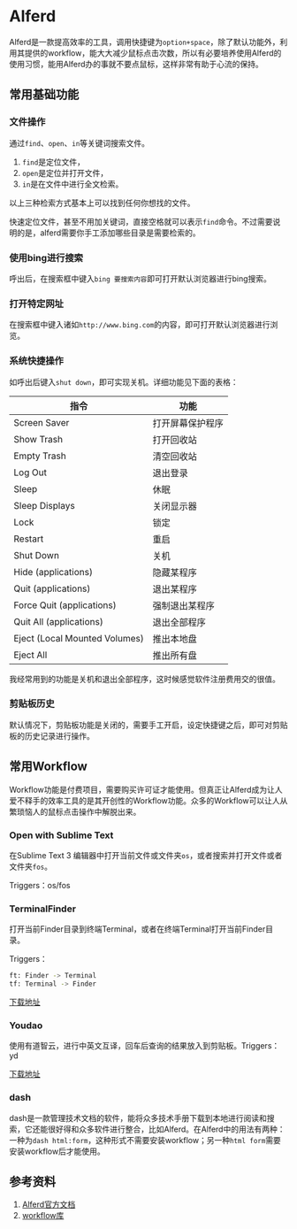 # Alferd

Alferd是一款提高效率的工具，调用快捷键为`option+space`，除了默认功能外，利用其提供的workflow，能大大减少鼠标点击次数，所以有必要培养使用Alferd的使用习惯，能用Alferd办的事就不要点鼠标，这样非常有助于心流的保持。

## 常用基础功能

### 文件操作

通过`find`、`open`、`in`等关键词搜索文件。

1. `find`是定位文件，
2. `open`是定位并打开文件，
3. `in`是在文件中进行全文检索。

以上三种检索方式基本上可以找到任何你想找的文件。

快速定位文件，甚至不用加关键词，直接空格就可以表示`find`命令。不过需要说明的是，alferd需要你手工添加哪些目录是需要检索的。

### 使用bing进行搜索

呼出后，在搜索框中键入`bing 要搜索内容`即可打开默认浏览器进行bing搜索。

### 打开特定网址

在搜索框中键入诸如`http://www.bing.com`的内容，即可打开默认浏览器进行浏览。

### 系统快捷操作

如呼出后键入`shut down`，即可实现关机。详细功能见下面的表格：

|             指令              |       功能       |
| ----------------------------- | ---------------- |
| Screen Saver                  | 打开屏幕保护程序 |
| Show Trash                    | 打开回收站       |
| Empty Trash                   | 清空回收站       |
| Log Out                       | 退出登录         |
| Sleep                         | 休眠             |
| Sleep Displays                | 关闭显示器       |
| Lock                          | 锁定             |
| Restart                       | 重启             |
| Shut Down                     | 关机             |
| Hide (applications)           | 隐藏某程序       |
| Quit (applications)           | 退出某程序       |
| Force Quit (applications)     | 强制退出某程序   |
| Quit All (applications)       | 退出全部程序     |
| Eject (Local Mounted Volumes) | 推出本地盘       |
| Eject All                     | 推出所有盘       |

我经常用到的功能是关机和退出全部程序，这时候感觉软件注册费用交的很值。

### 剪贴板历史

默认情况下，剪贴板功能是关闭的，需要手工开启，设定快捷键之后，即可对剪贴板的历史记录进行操作。

## 常用Workflow

Workflow功能是付费项目，需要购买许可证才能使用。但真正让Alferd成为让人爱不释手的效率工具的是其开创性的Workflow功能。众多的Workflow可以让人从繁琐恼人的鼠标点击操作中解脱出来。

### Open with Sublime Text

在Sublime Text 3 编辑器中打开当前文件或文件夹`os`，或者搜索并打开文件或者文件夹`fos`。

Triggers：os/fos

### TerminalFinder

打开当前Finder目录到终端Terminal，或者在终端Terminal打开当前Finder目录。

Triggers：

``` sh
ft: Finder -> Terminal
tf: Terminal -> Finder
```

[下载地址](https://github.com/LeEnno/alfred-terminalfinder)

### Youdao

使用有道智云，进行中英文互译，回车后查询的结果放入到剪贴板。Triggers：yd

[下载地址](https://github.com/liszd/whyliam.workflows.youdao/releases)

### dash

dash是一款管理技术文档的软件，能将众多技术手册下载到本地进行阅读和搜索，它还能很好得和众多软件进行整合，比如Alferd。在Alferd中的用法有两种：一种为`dash html:form`，这种形式不需要安装workflow；另一种`html form`需要安装workflow后才能使用。

## 参考资料

1. [Alferd官方文档](https://www.alfredapp.com/help/features/)
1. [workflow库](http://www.packal.org/)

